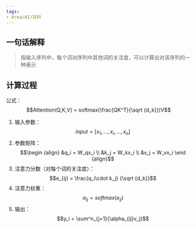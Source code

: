 ```yaml
---
tags:
- Area/AI/百科
---
```


## 一句话解释

> 指输入序列中，每个词对序列中其他词的关注度，可以计算出对该序列的一种表示

## 计算过程

公式：$$Attention(Q,K,V) = softmax(\frac{QK^T}{\sqrt {d_k}})V$$
1. 输入参数：$$ input = [x_1, ..., x_i, ..., x_n] $$
2. 参数矩阵：$$\begin {align}
&q_i = W_qx_i \\
&k_j = W_kx_i \\
&v_j = W_vx_i
\end {align}$$
3. 注意力分数（对每个词的关注度）：$$e_{ij} = \frac{q_i\cdot k_j} {\sqrt {d_k}}$$
4. 注意力权重：$$\alpha_{ij} = softmax(e_{ij})$$
5. 输出：$$y_i = \sum^n_{j=1}{\alpha_{ij}v_j}$$